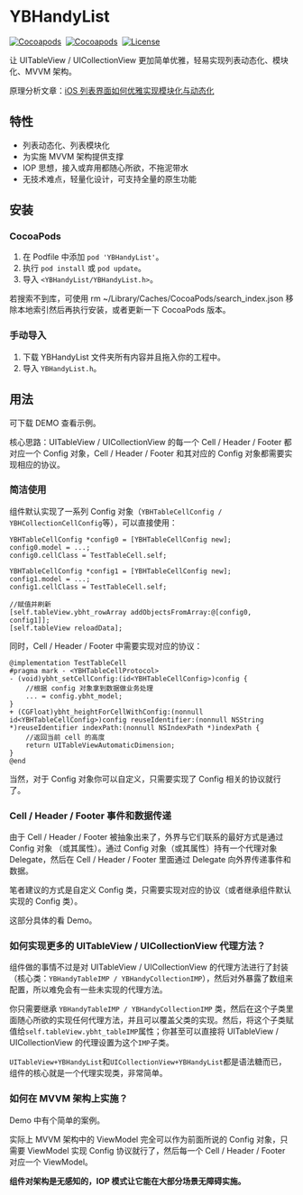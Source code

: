 # YBHandyList

[![Cocoapods](https://img.shields.io/cocoapods/v/YBHandyList.svg)](https://cocoapods.org/pods/YBHandyList)&nbsp;
[![Cocoapods](https://img.shields.io/cocoapods/p/YBHandyList.svg)](https://github.com/indulgeIn/YBHandyList)&nbsp;
[![License](https://img.shields.io/github/license/indulgeIn/YBHandyList.svg)](https://github.com/indulgeIn/YBHandyList)&nbsp;


让 UITableView / UICollectionView 更加简单优雅，轻易实现列表动态化、模块化、MVVM 架构。

原理分析文章：[iOS 列表界面如何优雅实现模块化与动态化](https://www.jianshu.com/p/f0a74d5744b8)

## 特性

- 列表动态化、列表模块化
- 为实施 MVVM 架构提供支撑
- IOP 思想，接入或弃用都随心所欲，不拖泥带水
- 无技术难点，轻量化设计，可支持全量的原生功能


## 安装

### CocoaPods

1. 在 Podfile 中添加 `pod 'YBHandyList'`。
2. 执行 `pod install` 或 `pod update`。
3. 导入 `<YBHandyList/YBHandyList.h>`。

若搜索不到库，可使用 rm ~/Library/Caches/CocoaPods/search_index.json 移除本地索引然后再执行安装，或者更新一下 CocoaPods 版本。

### 手动导入

1. 下载 YBHandyList 文件夹所有内容并且拖入你的工程中。
2. 导入 `YBHandyList.h`。


## 用法

可下载 DEMO 查看示例。

核心思路：UITableView / UICollectionView 的每一个 Cell / Header / Footer 都对应一个 Config 对象，Cell / Header / Footer 和其对应的 Config 对象都需要实现相应的协议。 

### 简洁使用

组件默认实现了一系列 Config 对象（`YBHTableCellConfig / YBHCollectionCellConfig`等），可以直接使用：

```
YBHTableCellConfig *config0 = [YBHTableCellConfig new];
config0.model = ...;
config0.cellClass = TestTableCell.self;

YBHTableCellConfig *config1 = [YBHTableCellConfig new];
config1.model = ...;
config1.cellClass = TestTableCell.self;

//赋值并刷新
[self.tableView.ybht_rowArray addObjectsFromArray:@[config0, config1]];
[self.tableView reloadData];
```
同时，Cell / Header / Footer 中需要实现对应的协议：
```
@implementation TestTableCell
#pragma mark - <YBHTableCellProtocol>
- (void)ybht_setCellConfig:(id<YBHTableCellConfig>)config {
    //根据 config 对象拿到数据做业务处理
    ... = config.ybht_model;
}
+ (CGFloat)ybht_heightForCellWithConfig:(nonnull id<YBHTableCellConfig>)config reuseIdentifier:(nonnull NSString *)reuseIdentifier indexPath:(nonnull NSIndexPath *)indexPath {
    //返回当前 cell 的高度
    return UITableViewAutomaticDimension;
}
@end
```
当然，对于 Config 对象你可以自定义，只需要实现了 Config 相关的协议就行了。


### Cell / Header / Footer 事件和数据传递

由于 Cell / Header / Footer 被抽象出来了，外界与它们联系的最好方式是通过 Config 对象 （或其属性）。通过 Config 对象（或其属性）持有一个代理对象 Delegate，然后在 Cell / Header / Footer 里面通过 Delegate 向外界传递事件和数据。

笔者建议的方式是自定义 Config 类，只需要实现对应的协议（或者继承组件默认实现的 Config 类）。

这部分具体的看 Demo。


### 如何实现更多的 UITableView / UICollectionView 代理方法？

组件做的事情不过是对 UITableView / UICollectionView 的代理方法进行了封装（核心类：`YBHandyTableIMP / YBHandyCollectionIMP`），然后对外暴露了数组来配置，所以难免会有一些未实现的代理方法。

你只需要继承 `YBHandyTableIMP / YBHandyCollectionIMP` 类，然后在这个子类里面随心所欲的实现任何代理方法，并且可以覆盖父类的实现。然后，将这个子类赋值给`self.tableView.ybht_tableIMP`属性；你甚至可以直接将 UITableView / UICollectionView 的代理设置为这个`IMP`子类。

`UITableView+YBHandyList`和`UICollectionView+YBHandyList`都是语法糖而已，组件的核心就是一个代理实现类，非常简单。


### 如何在 MVVM 架构上实施？

Demo 中有个简单的案例。

实际上 MVVM 架构中的 ViewModel 完全可以作为前面所说的 Config 对象，只需要 ViewModel 实现 Config 协议就行了，然后每一个 Cell / Header / Footer 对应一个 ViewModel。

**组件对架构是无感知的，IOP 模式让它能在大部分场景无障碍实施。**

